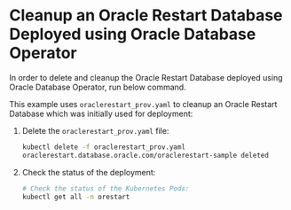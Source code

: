 # Cleanup an Oracle Restart Database Deployed using Oracle Database Operator

In order to delete and cleanup the Oracle Restart Database deployed using Oracle Database Operator, run below command.

This example uses `oraclerestart_prov.yaml` to cleanup an Oracle Restart Database which was initially used for deployment:


1. Delete the `oraclerestart_prov.yaml` file:
    ```sh
    kubectl delete -f oraclerestart_prov.yaml
    oraclerestart.database.oracle.com/oraclerestart-sample deleted
    ```
2. Check the status of the deployment:
    ```sh
    # Check the status of the Kubernetes Pods:    
    kubectl get all -n orestart
    ```